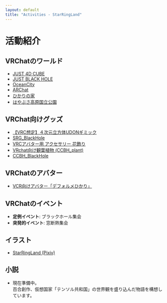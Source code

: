 ```yaml
---
layout: default
title: "Activities - StarRingLand"
---
```


# 活動紹介

## VRChatのワールド

- [JUST 4D CUBE](https://vrchat.com/home/world/wrld_a8cf8e17-d7df-4b7a-ba28-e9acd6c19cdf)
- [JUST BLACK HOLE](https://vrchat.com/home/world/wrld_ffce68a0-1a7f-4387-b486-dc500effd027)
- [OceanCity](https://vrchat.com/home/world/wrld_36efa085-6c6a-4d6c-9544-ac662b07a235)
- [ARChat](https://vrchat.com/home/world/wrld_3da9da85-9879-400c-b14b-085a707a8033)
- [ひかりの家](https://vrchat.com/home/world/wrld_a90730ca-7e50-4902-aa9f-86ff7fe35f0c)
- [はやぶさ高原国立公園](https://vrchat.com/home/world/wrld_205fc2d4-124a-42af-ad6b-e6603e180eea)

## VRChat向けグッズ

- [【VRC想定】４次元立方体UDONギミック](https://ccbh.booth.pm/items/5194306)  
- [SRG_BlackHole](https://ccbh.booth.pm/items/5182984)  
- [VRCアバター用 アクセサリー 花飾り](https://ccbh.booth.pm/items/3932235)  
- [VRchat向け観葉植物 (CCBH_plant)](https://ccbh.booth.pm/items/3877228)  
- [CCBH_BlackHole](https://ccbh.booth.pm/items/3860717)

## VRChatのアバター

- [VCR向けアバター「デフォルメひかり」](https://ccbh.booth.pm/items/4497800)

## VRChatのイベント

- **定例イベント**: ブラックホール集会  
- **突発的イベント**: 窓断熱集会

## イラスト

- [StarRingLand (Pixiv)](https://www.pixiv.net/users/78037227)

## 小説

- 現在準備中。  
  百合創作、仮想国家「テンソル共和国」の世界観を盛り込んだ物語を構想しています。
